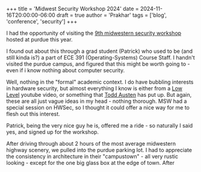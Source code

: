 +++
title = 'Midwest Security Workshop 2024'
date = 2024-11-16T20:00:00-06:00
draft = true
author = 'Prakhar'
tags = ['blog', 'conference', 'security']
+++




I had the opportunity of visiting 
the [9th midwestern security workshop](https://www.midwestsecurityworkshop.com/) hosted 
at purdue this year.


I found out about this through a grad student (Patrick) who used to be (and still kinda is?) a part 
of ECE 391 (Operating-Systems) Course Staff. I handn't visited the purdue campus,
and figured that this might be worth going to - even if i know nothing about computer security.


Well, nothing in the "formal" academic context. I do have bubbling interests in hardware security,
but almost everything I know is either from a [Low Level]() youtube video, or something that [Todd
Austen]() has put up. But again, these are all just vague ideas in my head - nothing thorough. MSW had
a special session on HWSec, so I thought it could offer a nice way for me to flesh out this interest.


Patrick, being the very nice guy he is, offered me a ride - so naturally I said yes,
and signed up for the workshop.


After driving through about 2 hours of the most average midwestern highway scenery, we pulled into the 
purdue parking lot. I had to appreciate the consistency in architecture in their "campustown" - all very
rustic looking - except for the one big glass box at the edge of town. After







